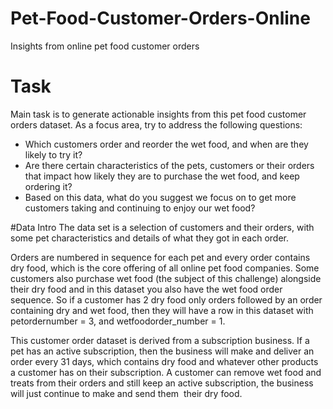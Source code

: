 # Pet-Food-Customer-Orders-Online
Insights from online pet food customer orders

# Task
Main task is to generate actionable insights from this pet food customer orders dataset.
As a focus area, try to address the following questions:

- Which customers order and reorder the wet food, and when are they likely to try it?
- Are there certain characteristics of the pets, customers or their orders that impact how likely they are to purchase the wet food, and keep ordering it?
- Based on this data, what do you suggest we focus on to get more customers taking and continuing to enjoy our wet food?

#Data Intro
The data set is a selection of customers and their orders, with some pet characteristics and details of what they got in each order.

Orders are numbered in sequence for each pet and every order contains dry food, which is the core offering of all online pet food companies. Some customers also purchase wet food (the subject of this challenge) alongside their dry food and in this dataset you also have the wet food order sequence. So if a customer has 2 dry food only orders followed by an order containing dry and wet food, then they will have a row in this dataset with petordernumber = 3, and wetfoodorder_number = 1.

This customer order dataset is derived from a subscription business. If a pet has an active subscription, then the business will make and deliver an order every 31 days, which contains dry food and whatever other products a customer has on their subscription. A customer can remove wet food and treats from their orders and still keep an active subscription, the business will just continue to make and send them  their dry food.
